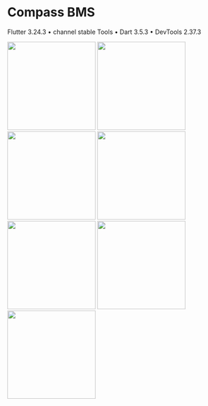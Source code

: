 # Compass BMS

Flutter 3.24.3 • channel stable
Tools • Dart 3.5.3 • DevTools 2.37.3


<img src="https://i.postimg.cc/g2vzqTgN/phone-1.png" alt="" width="200"/> <img src="https://i.postimg.cc/52c9zVSX/phone-2.png" alt="" width="200"/> <img src="https://i.postimg.cc/zDcGJWLS/phone-3.png" alt="" width="200"/> <img src="https://i.postimg.cc/3J0JWRmM/phone-4.png" alt="" width="200"/> <img src="https://i.postimg.cc/Zq4TfxgZ/phone-5.png" alt="" width="200"/> <img src="https://i.postimg.cc/q7wpWCVK/phone-6.png" alt="" width="200"/> <img src="https://i.postimg.cc/W34sVbTH/phone-bl.png" alt="" width="200"/>
